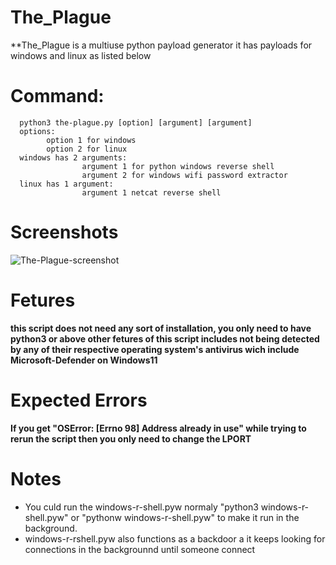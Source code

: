 # The_Plague
  **The_Plague is a multiuse python payload generator
    it has payloads for windows and linux as listed below
# Command:
      python3 the-plague.py [option] [argument] [argument]
      options:
            option 1 for windows
            option 2 for linux
      windows has 2 arguments:
                    argument 1 for python windows reverse shell
                    argument 2 for windows wifi password extractor
      linux has 1 argument:
                    argument 1 netcat reverse shell
# Screenshots
![The-Plague-screenshot](https://user-images.githubusercontent.com/85025383/222923025-fe9472ed-cdfe-48dc-8458-f5180da70371.png)

# Fetures
   **this script does not need any sort of installation, you only need to have python3 or above
    other fetures of this script includes not being detected by any of their respective operating system's antivirus
    wich include Microsoft-Defender on Windows11**
# Expected Errors
  **If you get "OSError: [Errno 98] Address already in use" while trying to rerun the script then you only need to change the LPORT**
# Notes
- You culd run the windows-r-shell.pyw normaly "python3 windows-r-shell.pyw" or "pythonw windows-r-shell.pyw" to make it run in the background.
- windows-r-rshell.pyw also functions as a backdoor a it keeps looking for connections in the backgrounnd until someone connect
